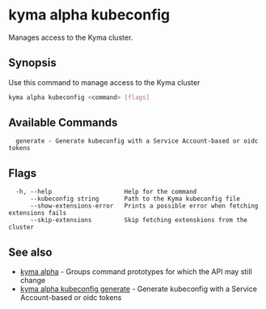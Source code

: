 # kyma alpha kubeconfig

Manages access to the Kyma cluster.

## Synopsis

Use this command to manage access to the Kyma cluster

```bash
kyma alpha kubeconfig <command> [flags]
```

## Available Commands

```text
  generate - Generate kubeconfig with a Service Account-based or oidc tokens
```

## Flags

```text
  -h, --help                    Help for the command
      --kubeconfig string       Path to the Kyma kubeconfig file
      --show-extensions-error   Prints a possible error when fetching extensions fails
      --skip-extensions         Skip fetching extenskions from the cluster
```

## See also

* [kyma alpha](kyma_alpha.md)                                         - Groups command prototypes for which the API may still change
* [kyma alpha kubeconfig generate](kyma_alpha_kubeconfig_generate.md) - Generate kubeconfig with a Service Account-based or oidc tokens
